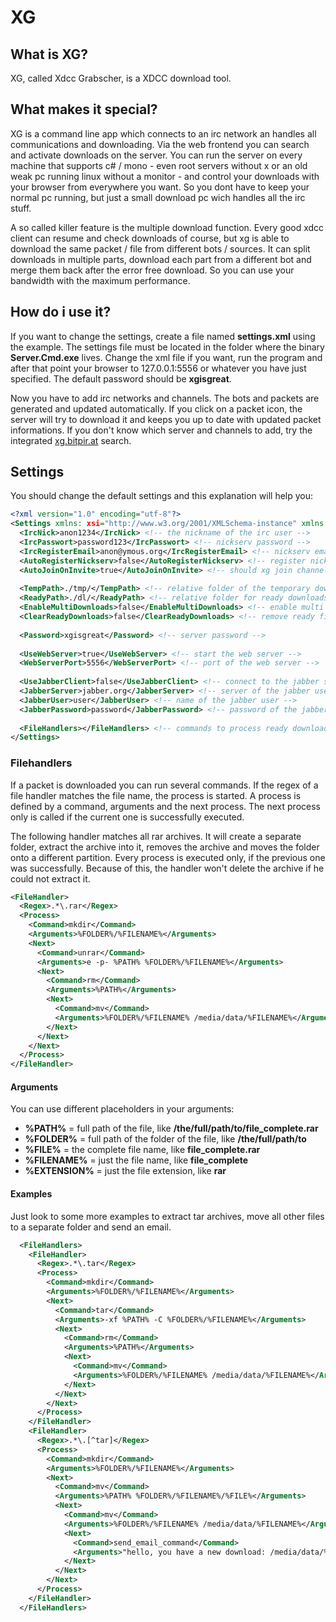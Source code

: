 # XG

## What is XG?
XG, called Xdcc Grabscher, is a XDCC download tool.

## What makes it special?
XG is a command line app which connects to an irc network an handles all communications and downloading. Via the web frontend you can search and activate downloads on the server.
You can run the server on every machine that supports c# / mono - even root servers without x or an old weak pc running linux without a monitor - and control your downloads with your browser from everywhere you want.
So you dont have to keep your normal pc running, but just a small download pc wich handles all the irc stuff.

A so called killer feature is the multiple download function. Every good xdcc client can resume and check downloads of course, but xg is able to download the same packet / file from different bots / sources.
It can split downloads in multiple parts, download each part from a different bot and merge them back after the error free download. So you can use your bandwidth with the maximum performance.

## How do i use it?
If you want to change the settings, create a file named __settings.xml__ using the example. The settings file must be located in the folder where the binary __Server.Cmd.exe__ lives. Change the xml file if you want, run the program and after that point your browser to 127.0.0.1:5556 or whatever you have just specified. The default password should be __xgisgreat__.

Now you have to add irc networks and channels. The bots and packets are generated and updated automatically. If you click on a packet icon, the server will try to download it and keeps you up to date with updated packet informations. If you don't know which server and channels to add, try the integrated [xg.bitpir.at](http://xg.bitpir.at) search.

## Settings

You should change the default settings and this explanation will help you:

```xml
<?xml version="1.0" encoding="utf-8"?>
<Settings xmlns: xsi="http://www.w3.org/2001/XMLSchema-instance" xmlns: xsd="http://www.w3.org/2001/XMLSchema">
  <IrcNick>anon1234</IrcNick> <!-- the nickname of the irc user -->
  <IrcPasswort>password123</IrcPasswort> <!-- nickserv password -->
  <IrcRegisterEmail>anon@ymous.org</IrcRegisterEmail> <!-- nickserv email -->
  <AutoRegisterNickserv>false</AutoRegisterNickserv> <!-- register nick if he does not exist -->
  <AutoJoinOnInvite>true</AutoJoinOnInvite> <!-- should xg join channels on invite -->
  
  <TempPath>./tmp/</TempPath> <!-- relative folder of the temporary download folder -->
  <ReadyPath>./dl/</ReadyPath> <!-- relative folder for ready downloads -->
  <EnableMultiDownloads>false</EnableMultiDownloads> <!-- enable multi bot dl feature -->
  <ClearReadyDownloads>false</ClearReadyDownloads> <!-- remove ready files from database -->
  
  <Password>xgisgreat</Password> <!-- server password -->
  
  <UseWebServer>true</UseWebServer> <!-- start the web server -->
  <WebServerPort>5556</WebServerPort> <!-- port of the web server -->
  
  <UseJabberClient>false</UseJabberClient> <!-- connect to the jabber server -->
  <JabberServer>jabber.org</JabberServer> <!-- server of the jabber user -->
  <JabberUser>user</JabberUser> <!-- name of the jabber user -->
  <JabberPassword>password</JabberPassword> <!-- password of the jabber user -->
  
  <FileHandlers></FileHandlers> <!-- commands to process ready downloads - see next chapter -->
</Settings>
```

### Filehandlers

If a packet is downloaded you can run several commands. If the regex of a file handler matches the file name, the process is started. A process is defined by a command, arguments and the next process. The next process only is called if the current one is successfully executed.

The following handler matches all rar archives. It will create a separate folder, extract the archive into it, removes the archive and moves the folder onto a different partition. Every process is executed only, if the previous one was successfully. Because of this, the handler won't delete the archive if he could not extract it.

```xml
<FileHandler>
  <Regex>.*\.rar</Regex>
  <Process>
    <Command>mkdir</Command>
    <Arguments>%FOLDER%/%FILENAME%</Arguments>
    <Next>
      <Command>unrar</Command>
      <Arguments>e -p- %PATH% %FOLDER%/%FILENAME%</Arguments>
      <Next>
        <Command>rm</Command>
        <Arguments>%PATH%</Arguments>
        <Next>
          <Command>mv</Command>
          <Arguments>%FOLDER%/%FILENAME% /media/data/%FILENAME%</Arguments>
        </Next>
      </Next>
    </Next>
  </Process>
</FileHandler>
```

#### Arguments

You can use different placeholders in your arguments:

* __%PATH%__ = full path of the file, like __/the/full/path/to/file_complete.rar__
* __%FOLDER%__ = full path of the folder of the file, like __/the/full/path/to__
* __%FILE%__ = the complete file name, like __file_complete.rar__
* __%FILENAME%__ = just the file name, like __file_complete__
* __%EXTENSION%__ = just the file extension, like __rar__

#### Examples

Just look to some more examples to extract tar archives, move all other files to a separate folder and send an email.

```xml
  <FileHandlers>
    <FileHandler>
      <Regex>.*\.tar</Regex>
      <Process>
        <Command>mkdir</Command>
        <Arguments>%FOLDER%/%FILENAME%</Arguments>
        <Next>
          <Command>tar</Command>
          <Arguments>-xf %PATH% -C %FOLDER%/%FILENAME%</Arguments>
          <Next>
            <Command>rm</Command>
            <Arguments>%PATH%</Arguments>
            <Next>
              <Command>mv</Command>
              <Arguments>%FOLDER%/%FILENAME% /media/data/%FILENAME%</Arguments>
            </Next>
          </Next>
        </Next>
      </Process>
    </FileHandler>
    <FileHandler>
      <Regex>.*\.[^tar]</Regex>
      <Process>
        <Command>mkdir</Command>
        <Arguments>%FOLDER%/%FILENAME%</Arguments>
        <Next>
          <Command>mv</Command>
          <Arguments>%PATH% %FOLDER%/%FILENAME%/%FILE%</Arguments>
          <Next>
            <Command>mv</Command>
            <Arguments>%FOLDER%/%FILENAME% /media/data/%FILENAME%</Arguments>
            <Next>
              <Command>send_email_command</Command>
              <Arguments>"hello, you have a new download: /media/data/%FILENAME%"</Arguments>
            </Next>
          </Next>
        </Next>
      </Process>
    </FileHandler>
  </FileHandlers>
```


